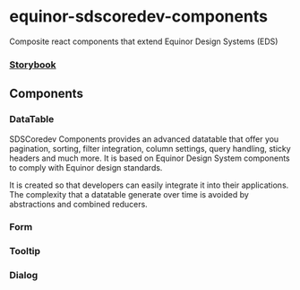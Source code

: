 # equinor-sdscoredev-components
Composite react components that extend Equinor Design Systems (EDS)

### [Storybook](https://equinor.github.io/sdscoredev-components/?path=/story/introduction--page)
## Components

### DataTable

SDSCoredev Components provides an advanced datatable that offer you pagination, sorting, filter 
integration, column settings, query handling, sticky headers and much more. It is based on Equinor 
Design System components to comply with Equinor design standards.

It is created so that developers can easily integrate it into their applications. The complexity that 
a datatable generate over time is avoided by abstractions and combined reducers.

### Form

### Tooltip

### Dialog
